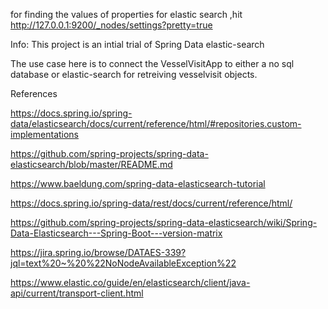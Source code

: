 

for finding the values of  properties for elastic search ,hit
http://127.0.0.1:9200/_nodes/settings?pretty=true

Info:
This project is an intial trial of Spring Data elastic-search

The use case here is to connect the VesselVisitApp to either a no sql database or elastic-search for retreiving vesselvisit objects.





References 

https://docs.spring.io/spring-data/elasticsearch/docs/current/reference/html/#repositories.custom-implementations

https://github.com/spring-projects/spring-data-elasticsearch/blob/master/README.md

https://www.baeldung.com/spring-data-elasticsearch-tutorial

https://docs.spring.io/spring-data/rest/docs/current/reference/html/

https://github.com/spring-projects/spring-data-elasticsearch/wiki/Spring-Data-Elasticsearch---Spring-Boot---version-matrix

https://jira.spring.io/browse/DATAES-339?jql=text%20~%20%22NoNodeAvailableException%22

https://www.elastic.co/guide/en/elasticsearch/client/java-api/current/transport-client.html
